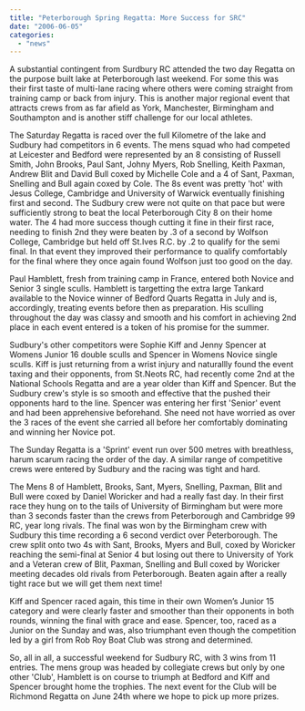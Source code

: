 ```yaml
---
title: "Peterborough Spring Regatta: More Success for SRC"
date: "2006-06-05"
categories: 
  - "news"
---
```


A substantial contingent from Surdbury RC attended the two day Regatta on the purpose built lake at Peterborough last weekend. For some this was their first taste of multi-lane racing where others were coming straight from training camp or back from injury. This is another major regional event that attracts crews from as far afield as York, Manchester, Birmingham and Southampton and is another stiff challenge for our local athletes.

The Saturday Regatta is raced over the full Kilometre of the lake and Sudbury had competitors in 6 events. The mens squad who had competed at Leicester and Bedford were represented by an 8 consisting of Russell Smith, John Brooks, Paul Sant, Johny Myers, Rob Snelling, Keith Paxman, Andrew Blit and David Bull coxed by Michelle Cole and a 4 of Sant, Paxman, Snelling and Bull again coxed by Cole. The 8s event was pretty 'hot' with Jesus College, Cambridge and University of Warwick eventually finishing first and second. The Sudbury crew were not quite on that pace but were sufficiently strong to beat the local Peterborough City 8 on their home water. The 4 had more success though cutting it fine in their first race, needing to finish 2nd they were beaten by .3 of a second by Wolfson College, Cambridge but held off St.Ives R.C. by .2 to qualify for the semi final. In that event they improved their performance to qualify comfortably for the final where they once again found Wolfson just too good on the day.

Paul Hamblett, fresh from training camp in France, entered both Novice and Senior 3 single sculls. Hamblett is targetting the extra large Tankard available to the Novice winner of Bedford Quarts Regatta in July and is, accordingly, treating events before then as preparation. His sculling throughout the day was classy and smooth and his comfort in achieving 2nd place in each event entered is a token of his promise for the summer.

Sudbury's other competitors were Sophie Kiff and Jenny Spencer at Womens Junior 16 double sculls and Spencer in Womens Novice single sculls. Kiff is just returning from a wrist injury and naturallly found the event taxing and their opponents, from St.Neots RC, had recently come 2nd at the National Schools Regatta and are a year older than Kiff and Spencer. But the Sudbury crew's style is so smooth and effective that the pushed their opponents hard to the line. Spencer was entering her first 'Senior' event and had been apprehensive beforehand. She need not have worried as over the 3 races of the event she carried all before her comfortably dominating and winning her Novice pot.

The Sunday Regatta is a 'Sprint' event run over 500 metres with breathless, harum scarum racing the order of the day. A similar range of competitive crews were entered by Sudbury and the racing was tight and hard.

The Mens 8 of Hamblett, Brooks, Sant, Myers, Snelling, Paxman, Blit and Bull were coxed by Daniel Woricker and had a really fast day. In their first race they hung on to the tails of University of Birmingham but were more than 3 seconds faster than the crews from Peterborough and Cambridge 99 RC, year long rivals. The final was won by the Birmingham crew with Sudbury this time recording a 6 second verdict over Peterborough. The crew split onto two 4s with Sant, Brooks, Myers and Bull, coxed by Woricker reaching the semi-final at Senior 4 but losing out there to University of York and a Veteran crew of Blit, Paxman, Snelling and Bull coxed by Woricker meeting decades old rivals from Peterborough. Beaten again after a really tight race but we will get them next time!

Kiff and Spencer raced again, this time in their own Women’s Junior 15 category and were clearly faster and smoother than their opponents in both rounds, winning the final with grace and ease. Spencer, too, raced as a Junior on the Sunday and was, also triumphant even though the competition led by a girl from Rob Roy Boat Club was strong and determined.

So, all in all, a successful weekend for Sudbury RC, with 3 wins from 11 entries. The mens group was headed by collegiate crews but only by one other 'Club', Hamblett is on course to triumph at Bedford and Kiff and Spencer brought home the trophies. The next event for the Club will be Richmond Regatta on June 24th where we hope to pick up more prizes.
